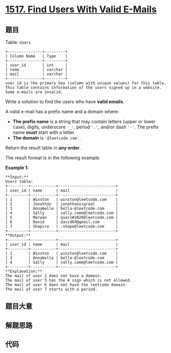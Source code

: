 # [1517. Find Users With Valid E-Mails](https://leetcode.com/problems/find-users-with-valid-e-mails)

## 题目

Table: `Users`

    
    
    +---------------+---------+
    | Column Name   | Type    |
    +---------------+---------+
    | user_id       | int     |
    | name          | varchar |
    | mail          | varchar |
    +---------------+---------+
    user_id is the primary key (column with unique values) for this table.
    This table contains information of the users signed up in a website. Some e-mails are invalid.
    



Write a solution to find the users who have **valid emails**.

A valid e-mail has a prefix name and a domain where:

  * **The prefix name** is a string that may contain letters (upper or lower case), digits, underscore `'_'`, period `'.'`, and/or dash `'-'`. The prefix name **must** start with a letter.
  * **The domain** is `'@leetcode.com'`.

Return the result table in **any order**.

The result format is in the following example.



**Example 1:**

    
    
    **Input:** 
    Users table:
    +---------+-----------+-------------------------+
    | user_id | name      | mail                    |
    +---------+-----------+-------------------------+
    | 1       | Winston   | winston@leetcode.com    |
    | 2       | Jonathan  | jonathanisgreat         |
    | 3       | Annabelle | bella-@leetcode.com     |
    | 4       | Sally     | sally.come@leetcode.com |
    | 5       | Marwan    | quarz#2020@leetcode.com |
    | 6       | David     | david69@gmail.com       |
    | 7       | Shapiro   | .shapo@leetcode.com     |
    +---------+-----------+-------------------------+
    **Output:** 
    +---------+-----------+-------------------------+
    | user_id | name      | mail                    |
    +---------+-----------+-------------------------+
    | 1       | Winston   | winston@leetcode.com    |
    | 3       | Annabelle | bella-@leetcode.com     |
    | 4       | Sally     | sally.come@leetcode.com |
    +---------+-----------+-------------------------+
    **Explanation:** 
    The mail of user 2 does not have a domain.
    The mail of user 5 has the # sign which is not allowed.
    The mail of user 6 does not have the leetcode domain.
    The mail of user 7 starts with a period.
    


## 题目大意

## 解题思路

## 代码

```javascript

```
